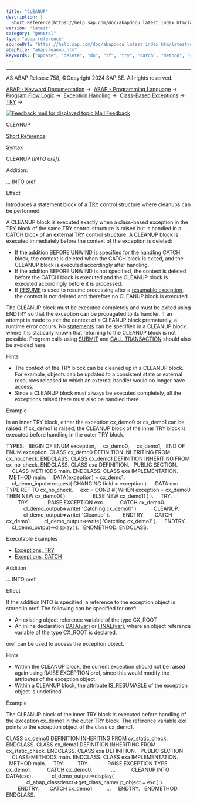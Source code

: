 ```yaml
---
title: "CLEANUP"
description: |
  Short Reference(https://help.sap.com/doc/abapdocu_latest_index_htm/latest/en-US/abaptry_shortref.htm) Syntax CLEANUP INTO oref. Addition: ... INTO oref(#!ABAP_ONE_ADD@1@) Effect Introduces a statement block of a TRY(https://help.sap.com/doc/abapdocu_latest_index_htm/latest/en-US/abaptr
version: "latest"
category: "general"
type: "abap-reference"
sourceUrl: "https://help.sap.com/doc/abapdocu_latest_index_htm/latest/en-US/abapcleanup.htm"
abapFile: "abapcleanup.htm"
keywords: ["update", "delete", "do", "if", "try", "catch", "method", "class", "data", "types", "exception-handling", "abapcleanup"]
---
```


* * *

AS ABAP Release 758, ©Copyright 2024 SAP SE. All rights reserved.

[ABAP - Keyword Documentation](https://help.sap.com/doc/abapdocu_latest_index_htm/latest/en-US/abenabap.htm) →  [ABAP - Programming Language](https://help.sap.com/doc/abapdocu_latest_index_htm/latest/en-US/abenabap_reference.htm) →  [Program Flow Logic](https://help.sap.com/doc/abapdocu_latest_index_htm/latest/en-US/abenabap_flow_logic.htm) →  [Exception Handling](https://help.sap.com/doc/abapdocu_latest_index_htm/latest/en-US/abenabap_exceptions.htm) →  [Class-Based Exceptions](https://help.sap.com/doc/abapdocu_latest_index_htm/latest/en-US/abenexceptions.htm) →  [TRY](https://help.sap.com/doc/abapdocu_latest_index_htm/latest/en-US/abaptry.htm) → 

 [![](Mail.gif?object=Mail.gif "Feedback mail for displayed topic") Mail Feedback](mailto:f1_help@sap.com?subject=Feedback%20on%20ABAP%20Documentation&body=Document:%20CLEANUP%2C%20ABAPCLEANUP%2C%20758%0D%0A%0D%0AError:%0D%0A%0D%0A%0D%0A%0D%0ASuggestion%20for%20improvement:)

CLEANUP

[Short Reference](https://help.sap.com/doc/abapdocu_latest_index_htm/latest/en-US/abaptry_shortref.htm)

Syntax

CLEANUP *\[*INTO oref*\]*.

Addition:

[... INTO oref](#!ABAP_ONE_ADD@1@)

Effect

Introduces a statement block of a [TRY](https://help.sap.com/doc/abapdocu_latest_index_htm/latest/en-US/abaptry.htm) control structure where cleanups can be performed.

A CLEANUP block is executed exactly when a class-based exception in the TRY block of the same TRY control structure is raised but is handled in a CATCH block of an external TRY control structure. A CLEANUP block is executed immediately before the context of the exception is deleted:

-   If the addition BEFORE UNWIND is specified for the handling [CATCH](https://help.sap.com/doc/abapdocu_latest_index_htm/latest/en-US/abapcatch_try.htm) block, the context is deleted when the CATCH block is exited, and the CLEANUP block is executed accordingly after handling.
-   If the addition BEFORE UNWIND is not specified, the context is deleted before the CATCH block is executed and the CLEANUP block is executed accordingly before it is processed.
-   If [RESUME](https://help.sap.com/doc/abapdocu_latest_index_htm/latest/en-US/abapresume.htm) is used to resume processing after a [resumable exception](https://help.sap.com/doc/abapdocu_latest_index_htm/latest/en-US/abenresumable_exception_glosry.htm "Glossary Entry"), the context is not deleted and therefore no CLEANUP block is executed.

The CLEANUP block must be executed completely and must be exited using ENDTRY so that the exception can be propagated to its handler. If an attempt is made to exit the context of a CLEANUP block prematurely, a runtime error occurs. No [statements](https://help.sap.com/doc/abapdocu_latest_index_htm/latest/en-US/abenleave_program_units.htm) can be specified in a CLEANUP block where it is statically known that returning to the CLEANUP block is not possible. Program calls using [SUBMIT](https://help.sap.com/doc/abapdocu_latest_index_htm/latest/en-US/abapsubmit.htm) and [CALL TRANSACTION](https://help.sap.com/doc/abapdocu_latest_index_htm/latest/en-US/abapcall_transaction.htm) should also be avoided here.

Hints

-   The context of the TRY block can be cleaned up in a CLEANUP block. For example, objects can be updated to a consistent state or external resources released to which an external handler would no longer have access.
-   Since a CLEANUP block must always be executed completely, all the exceptions raised there must also be handled there.

Example

In an inner TRY block, either the exception cx\_demo0 or cx\_demo1 can be raised. If cx\_demo1 is raised, the CLEANUP block of the inner TRY block is executed before handling in the outer TRY block.

TYPES:
  BEGIN OF ENUM exception,
    cx\_demo0,
    cx\_demo1,
  END OF ENUM exception.
CLASS cx\_demo0 DEFINITION INHERITING FROM cx\_no\_check.
ENDCLASS.
CLASS cx\_demo1 DEFINITION INHERITING FROM cx\_no\_check.
ENDCLASS.
CLASS exa DEFINITION.
  PUBLIC SECTION.
    CLASS-METHODS main.
ENDCLASS.
CLASS exa IMPLEMENTATION.
  METHOD main.
    DATA(exception) = cx\_demo1.
    cl\_demo\_input=>request( CHANGING field = exception ).
    DATA exc TYPE REF TO cx\_no\_check.
    exc = COND #( WHEN exception = cx\_demo0 THEN NEW cx\_demo0( )
                  ELSE NEW cx\_demo1( ) ).
    TRY.
        TRY.
            RAISE EXCEPTION exc.
          CATCH cx\_demo0.
            cl\_demo\_output=>write( 'Catching cx\_demo0' ).
          CLEANUP.
            cl\_demo\_output=>write( 'Cleanup' ).
        ENDTRY.
      CATCH cx\_demo1.
        cl\_demo\_output=>write( 'Catching cx\_demo1' ).
    ENDTRY.
    cl\_demo\_output=>display( ).
  ENDMETHOD.
ENDCLASS.

Executable Examples

-   [Exceptions, TRY](https://help.sap.com/doc/abapdocu_latest_index_htm/latest/en-US/abentry_abexa.htm)
-   [Exceptions, CATCH](https://help.sap.com/doc/abapdocu_latest_index_htm/latest/en-US/abencatch_exception_abexa.htm)

Addition   

... INTO oref

Effect

If the addition INTO is specified, a reference to the exception object is stored in oref. The following can be specified for oref:

-   An existing object reference variable of the type CX\_ROOT
-   An inline declaration [DATA(var)](https://help.sap.com/doc/abapdocu_latest_index_htm/latest/en-US/abendata_inline.htm) or [FINAL(var)](https://help.sap.com/doc/abapdocu_latest_index_htm/latest/en-US/abenfinal_inline.htm), where an object reference variable of the type CX\_ROOT is declared.

oref can be used to access the exception object.

Hints

-   Within the CLEANUP block, the current exception should not be raised again using RAISE EXCEPTION oref, since this would modify the attributes of the exception object.
-   Within a CLEANUP block, the attribute IS\_RESUMABLE of the exception object is undefined.

Example

The CLEANUP block of the inner TRY block is executed before handling of the exception cx\_demo1 in the outer TRY block. The reference variable exc points to the exception object of the class cx\_demo1.

CLASS cx\_demo0 DEFINITION INHERITING FROM cx\_static\_check.
ENDCLASS.
CLASS cx\_demo1 DEFINITION INHERITING FROM cx\_static\_check.
ENDCLASS.
CLASS exa DEFINITION.
  PUBLIC SECTION.
    CLASS-METHODS main.
ENDCLASS.
CLASS exa IMPLEMENTATION.
  METHOD main.
    TRY.
        TRY.
            RAISE EXCEPTION TYPE cx\_demo1.
          CATCH cx\_demo0.
            ...
          CLEANUP INTO DATA(exc).
            cl\_demo\_output=>display(
              cl\_abap\_classdescr=>get\_class\_name( p\_object = exc ) ).
        ENDTRY.
      CATCH cx\_demo1.
        ...
    ENDTRY.
  ENDMETHOD.
ENDCLASS.